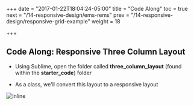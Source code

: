 +++
date = "2017-01-22T18:04:24-05:00"
title = "Code Along"
toc = true
next = "/14-responsive-design/ems-rems"
prev = "/14-responsive-design/responsive-grid-example"
weight = 18

+++

## Code Along: Responsive Three Column Layout

- Using Sublime, open the folder called **three_column_layout** (found within the **starter_code**) folder

- As a class, we'll convert this layout to a responsive layout


![inline](/images/14/three_column_layout.png)
